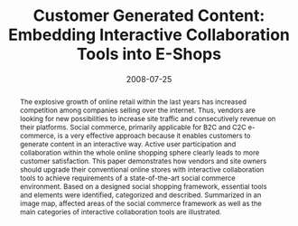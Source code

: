---
abstract: The explosive growth of online retail within the last years has increased
  competition among companies selling over the internet. Thus, vendors are looking
  for new possibilities to increase site traffic and consecutively revenue on their
  platforms. Social commerce, primarily applicable for B2C and C2C e-commerce, is
  a very effective approach because it enables customers to generate content in an
  interactive way. Active user participation and collaboration within the whole online
  shopping sphere clearly leads to more customer satisfaction. This paper demonstrates
  how vendors and site owners should upgrade their conventional online stores with
  interactive collaboration tools to achieve requirements of a state-of-the-art social
  commerce environment. Based on a designed social shopping framework, essential tools
  and elements were identified, categorized and described. Summarized in an image
  map, affected areas of the social commerce framework as well as the main categories
  of interactive collaboration tools are illustrated.
authors:
- Peter Leitner
- Thomas Grechenig
date: '2008-07-25'
featured: false
links:
- name: Publik
  url: https://publik.tuwien.ac.at/showentry.php?ID=171815&lang=2
publication_types:
- '1'
publishDate: '2008-07-25'
specifics: 'Vortrag: IADIS International Conference E-Commerce 2008, Amsterdam, Netherlands;
  25.07.2008 - 27.07.2008; in: "Proceedings of the IADIS International Conference
  E-Commerce 2008", IADIS Press, (2008), ISBN: 978-972-8924-66-9; S. 271 - 274.'
title: 'Customer Generated Content: Embedding Interactive Collaboration Tools into
  E-Shops'
url_pdf: ''
---